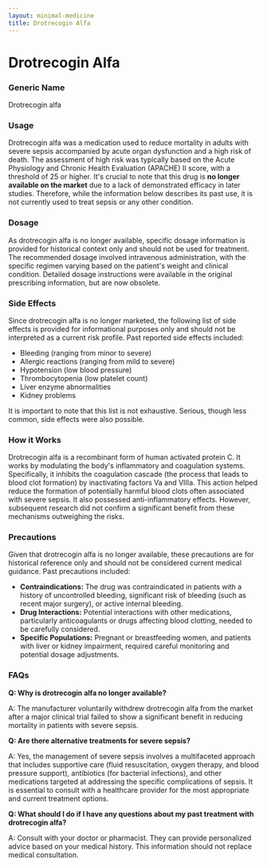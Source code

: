 ```yaml
---
layout: minimal-medicine
title: Drotrecogin Alfa
---
```


# Drotrecogin Alfa
### Generic Name
Drotrecogin alfa

### Usage

Drotrecogin alfa was a medication used to reduce mortality in adults with severe sepsis accompanied by acute organ dysfunction and a high risk of death.  The assessment of high risk was typically based on the Acute Physiology and Chronic Health Evaluation (APACHE) II score, with a threshold of 25 or higher.  It's crucial to note that this drug is **no longer available on the market** due to a lack of demonstrated efficacy in later studies.  Therefore, while the information below describes its past use, it is not currently used to treat sepsis or any other condition.

### Dosage

As drotrecogin alfa is no longer available, specific dosage information is provided for historical context only and should not be used for treatment. The recommended dosage involved intravenous administration, with the specific regimen varying based on the patient's weight and clinical condition.  Detailed dosage instructions were available in the original prescribing information, but are now obsolete.

### Side Effects

Since drotrecogin alfa is no longer marketed, the following list of side effects is provided for informational purposes only and should not be interpreted as a current risk profile.  Past reported side effects included:

* Bleeding (ranging from minor to severe)
* Allergic reactions (ranging from mild to severe)
* Hypotension (low blood pressure)
* Thrombocytopenia (low platelet count)
* Liver enzyme abnormalities
* Kidney problems

It is important to note that this list is not exhaustive.  Serious, though less common, side effects were also possible.

### How it Works

Drotrecogin alfa is a recombinant form of human activated protein C.  It works by modulating the body's inflammatory and coagulation systems.  Specifically, it inhibits the coagulation cascade (the process that leads to blood clot formation) by inactivating factors Va and VIIIa. This action helped reduce the formation of potentially harmful blood clots often associated with severe sepsis.  It also possessed anti-inflammatory effects.  However,  subsequent research did not confirm a significant benefit from these mechanisms outweighing the risks.


### Precautions

Given that drotrecogin alfa is no longer available, these precautions are for historical reference only and should not be considered current medical guidance.  Past precautions included:

* **Contraindications:**  The drug was contraindicated in patients with a history of uncontrolled bleeding, significant risk of bleeding (such as recent major surgery), or active internal bleeding.
* **Drug Interactions:**  Potential interactions with other medications, particularly anticoagulants or drugs affecting blood clotting, needed to be carefully considered.
* **Specific Populations:**  Pregnant or breastfeeding women, and patients with liver or kidney impairment, required careful monitoring and potential dosage adjustments.


### FAQs

**Q: Why is drotrecogin alfa no longer available?**

A:  The manufacturer voluntarily withdrew drotrecogin alfa from the market after a major clinical trial failed to show a significant benefit in reducing mortality in patients with severe sepsis.

**Q:  Are there alternative treatments for severe sepsis?**

A: Yes, the management of severe sepsis involves a multifaceted approach that includes supportive care (fluid resuscitation, oxygen therapy, and blood pressure support), antibiotics (for bacterial infections), and other medications targeted at addressing the specific complications of sepsis.  It is essential to consult with a healthcare provider for the most appropriate and current treatment options.

**Q: What should I do if I have any questions about my past treatment with drotrecogin alfa?**

A: Consult with your doctor or pharmacist.  They can provide personalized advice based on your medical history.  This information should not replace medical consultation.
